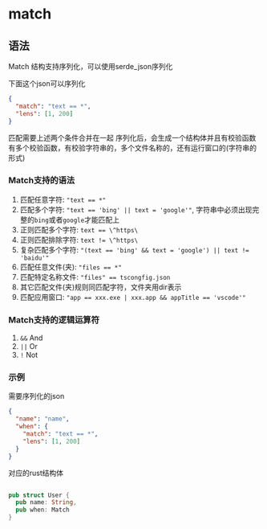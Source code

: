 # match

## 语法

Match 结构支持序列化，可以使用serde_json序列化

下面这个json可以序列化

```json
{
  "match": "text == *",
  "lens": [1, 200]
}
```

匹配需要上述两个条件合并在一起
序列化后，会生成一个结构体并且有校验函数
有多个校验函数，有校验字符串的，多个文件名称的，还有运行窗口的(字符串的形式)

### Match支持的语法

1. 匹配任意字符: `"text == *"`
2. 匹配多个字符: `"text == 'bing' || text = 'google'"`, 字符串中必须出现完整的`bing`或者`google`才能匹配上
3. 正则匹配多个字符: `text == \^https\`
4. 正则匹配排除字符: `text != \^https\`
5. 复杂匹配多个字符: `"(text == 'bing' && text = 'google') || text != 'baidu'"`
6. 匹配任意文件(夹): `"files == *"`
7. 匹配特定名称文件: `"files" == tscongfig.json`
8. 其它匹配文件(夹)规则同匹配字符，文件夹用dir表示
9. 匹配应用窗口: `"app == xxx.exe | xxx.app && appTitle == 'vscode'"`

### Match支持的逻辑运算符

1. `&&` And
2. `||` Or
3. `!` Not

### 示例

需要序列化的json

```json
{
  "name": "name",
  "when": {
    "match": "text == *",
    "lens": [1, 200]
  }
}
```

对应的rust结构体

```rust

pub struct User {
  pub name: String,
  pub when: Match
}

```
